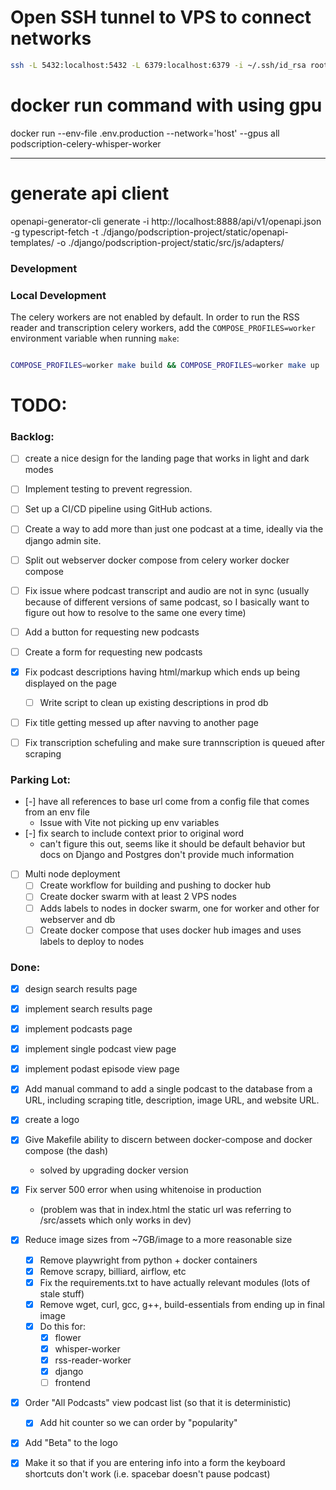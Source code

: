 
# Open SSH tunnel to VPS to connect networks

```bash
ssh -L 5432:localhost:5432 -L 6379:localhost:6379 -i ~/.ssh/id_rsa root@66.175.236.89
```


# docker run command with using gpu
    
docker run --env-file .env.production --network='host' --gpus all podscription-celery-whisper-worker

--- 

# generate api client
openapi-generator-cli generate -i http://localhost:8888/api/v1/openapi.json -g typescript-fetch -t ./django/podscription-project/static/openapi-templates/ -o ./django/podscription-project/static/src/js/adapters/


### Development

### Local Development

The celery workers are not enabled by default. In order to run the RSS reader and transcription celery workers, add the `COMPOSE_PROFILES=worker` environment variable when running `make`:

```sh

COMPOSE_PROFILES=worker make build && COMPOSE_PROFILES=worker make up

```



# TODO:

### Backlog:
- [ ] create a nice design for the landing page that works in light and dark modes
- [ ] Implement testing to prevent regression.
- [ ] Set up a CI/CD pipeline using GitHub actions.
- [ ] Create a way to add more than just one podcast at a time, ideally via the django admin site.
- [ ] Split out webserver docker compose from celery worker docker compose 
- [ ] Fix issue where podcast transcript and audio are not in sync (usually because of different versions of same podcast, so I basically want to figure out how to resolve to the same one every time)
- [ ] Add a button for requesting new podcasts
- [ ] Create a form for requesting new podcasts
- [x] Fix podcast descriptions having html/markup which ends up being displayed on the page
    - [ ] Write script to clean up existing descriptions in prod db
- [ ] Fix title getting messed up after navving to another page
- [ ] Fix transcription schefuling and make sure trannscription is queued after scraping 


### Parking Lot:
- [-] have all references to base url come from a config file that comes from an env file
    - Issue with Vite not picking up env variables
- [-] fix search to include context prior to original word
    - can't figure this out, seems like it should be default behavior but docs on Django and Postgres don't provide much information
- [ ] Multi node deployment
    - [ ] Create workflow for building and pushing to docker hub 
    - [ ] Create docker swarm with at least 2 VPS nodes 
    - [ ] Adds labels to nodes in docker swarm, one for worker and other for webserver and db
    - [ ] Create docker compose that uses docker hub images and uses labels to deploy to nodes

### Done:
- [x] design search results page
- [x] implement search results page
- [x] implement podcasts page
- [x] implement single podcast view page
- [x] implement podast episode view page
- [x] Add manual command to add a single podcast to the database from a URL, including scraping title, description, image URL, and website URL.
- [x] create a logo
- [x] Give Makefile ability to discern between docker-compose and docker compose (the dash)
    - solved by upgrading docker version
- [x] Fix server 500 error when using whitenoise in production
    - (problem was that in index.html the static url was referring to /src/assets which only works in dev)
- [x] Reduce image sizes from ~7GB/image to a more reasonable size
    - [x] Remove playwright from python + docker containers
    - [x] Remove scrapy, billiard, airflow, etc
    - [x] Fix the requirements.txt to have actually relevant modules (lots of stale stuff)
    - [x] Remove wget, curl, gcc, g++, build-essentials from ending up in final image
    - [x] Do this for:
        - [x] flower
        - [x] whisper-worker
        - [x] rss-reader-worker
        - [x] django
        - [ ] frontend
- [x] Order "All Podcasts" view podcast list (so that it is deterministic)
    - [x] Add hit counter so we can order by "popularity"
- [x] Add "Beta" to the logo
- [x] Make it so that if you are entering info into a form the keyboard shortcuts don't work (i.e. spacebar doesn't pause podcast)


